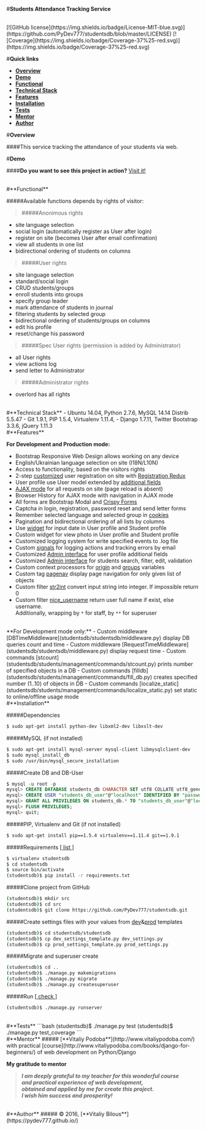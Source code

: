 #**Students Attendance Tracking Service**

<br>
[![GitHub license](https://img.shields.io/badge/License-MIT-blue.svg)](https://github.com/PyDev777/studentsdb/blob/master/LICENSE)
[![Coverage](https://img.shields.io/badge/Coverage-37%25-red.svg)](https://img.shields.io/badge/Coverage-37%25-red.svg)


#**Quick links**
- [**Overview**](#overview)
- [**Demo**](#demo)
- [**Functional**](#functional)
- [**Technical Stack**](#technical-stack)
- [**Features**](#features)
- [**Installation**](#installation)
- [**Tests**](#tests)
- [**Mentor**](#mentor)
- [**Author**](#author)


#**Overview**

####This service tracking the attendance of your students via web.


#**Demo**

####**Do you want to see this project in action?** [Visit it!](http://104.236.69.146/)

<br>
#**Functional**

#####Available functions depends by rights of visitor:

>#####Anonimous rights
- site language selection
- social login (automatically register as User after login)
- register on site (becomes User after email confirmation)
- view all students in one list
- bidirectional ordering of students on columns

>#####User rights
- site language selection
- standard/social login
- CRUD students/groups
- enroll students into groups
- specify group leader
- mark attendance of students in journal
- filtering students by selected group
- bidirectional ordering of students/groups on columns
- edit his profile
- reset/change his password

>#####Spec User rights (permission is added by Administrator)
- all User rights
- view actions log
- send letter to Administrator

>#####Administrator rights
- overlord has all rights


<br>
#**Technical Stack**
- Ubuntu 14.04, Python 2.7.6, MySQL 14.14 Distrib 5.5.47
- Git 1.9.1, PIP 1.5.4, Virtualenv 1.11.4, 
- Django 1.7.11, Twitter Bootstrap 3.3.6, jQuery 1.11.3

<br>
#**Features**

**For Development and Production mode:**
- Bootstrap Responsive Web Design allows working on any device
- English/Ukrainian language selection on site (I18N/L10N)
- Access to functionality, based on the visitors rights
- 2-step [customized](studentsdb/stud_auth/views.py) user registration on site with [Registration Redux](http://django-registration-redux.readthedocs.io/en/latest/)
- User profile use User model extended by [additional fields](studentsdb/stud_auth/models.py)
- [AJAX mode](studentsdb/students/static/js/main.js) for all requests on site (page reload is absent)
- Browser History for AJAX mode with navigation in AJAX mode
- All forms are Bootstrap Modal and [Crispy Forms](http://django-crispy-forms.readthedocs.io/en/latest/)
- Captcha in login, registration, password reset and send letter forms
- Remember selected language and selected group in [cookies](https://plugins.jquery.com/cookie/)
- Pagination and bidirectional ordering of all lists by columns
- Use [widget](http://eonasdan.github.io/bootstrap-datetimepicker/) for input date in User profile and Student profile
- Custom widget for view photo in User profile and Student profile
- Customized logging system for write specified events to .log file
- Custom [signals](studentsdb/students/signals.py) for logging actions and tracking errors by email
- Customized [Admin interface](studentsdb/stud_auth/admin.py) for user profile additional fields
- Customized [Admin interface](studentsdb/students/admin.py) for students search, filter, edit, validation
- Custom context processors for [origin](studentsdb/studentsdb/context_processors.py) and [groups](studentsdb/students/context_processors.py) variables
- Custom tag [pagenav](studentsdb/students/templatetags/pagenav.py) display page navigation for only given list of objects
- Custom filter [str2int](studentsdb/students/templatetags/str2int.py) convert input string into integer. If impossible return 0
- Custom filter [nice_username](studentsdb/students/templatetags/nice_username.py) return user full name if exist, else username.  
Additionally, wrapping by `*` for staff, by `**` for superuser

<br>
**For Development mode only:**
- Custom middleware [DBTimeMiddleware](studentsdb/studentsdb/middleware.py) display DB queries count and time
- Custom middleware [RequestTimeMiddleware](studentsdb/studentsdb/middleware.py) display request time
- Custom commands [stcount](studentsdb/students/management/commands/stcount.py) prints number of specified objects in a DB
- Custom commands [filldb](studentsdb/students/management/commands/fill_db.py) creates specified number (1..10) of objects in DB
- Custom commands [localize_static](studentsdb/students/management/commands/localize_static.py) set static to online/offline usage mode


<br>
#**Installation**

#####Dependencies
```bash
$ sudo apt-get install python-dev libxml2-dev libxslt-dev
```

#####MySQL (if not installed)
```bash
$ sudo apt-get install mysql-server mysql-client libmysqlclient-dev
$ sudo mysql_install_db
$ sudo /usr/bin/mysql_secure_installation
```

#####Create DB and DB-User
```sql
$ mysql -u root -p
mysql> CREATE DATABASE students_db CHARACTER SET utf8 COLLATE utf8_general_ci;
mysql> CREATE USER "students_db_user"@"localhost" IDENTIFIED BY "password";
mysql> GRANT ALL PRIVILEGES ON students_db.* TO "students_db_user"@"localhost";
mysql> FLUSH PRIVILEGES;
mysql> quit;
```

#####PIP, Virtualenv and Git (if not installed)
```bash
$ sudo apt-get install pip==1.5.4 virtualenv==1.11.4 git==1.9.1
```

#####Requirements [[ list ](https://github.com/PyDev777/studentsdb/blob/master/requirements.txt)]
```bash
$ virtualenv studentsdb
$ cd studentsdb
$ source bin/activate
(studentsdb)$ pip install -r requirements.txt
```

#####Clone project from GitHub
```bash
(studentsdb)$ mkdir src
(studentsdb)$ cd src
(studentsdb)$ git clone https://github.com/PyDev777/studentsdb.git
```

#####Create settings files with your values from [dev](studentsdb/studentsdb/dev_settings_template.py)&[prod](studentsdb/studentsdb/prod_settings_template.py) templates
```bash
(studentsdb)$ cd studentsdb/studentsdb
(studentsdb)$ cp dev_settings_template.py dev_settings.py
(studentsdb)$ cp prod_settings_template.py prod_settings.py
```

#####Migrate and superuser create
```bash
(studentsdb)$ cd ..
(studentsdb)$ ./manage.py makemigrations
(studentsdb)$ ./manage.py migrate
(studentsdb)$ ./manage.py createsuperuser
```

#####Run [[ check ](http://localhost:8000/)]
```bash
(studentsdb)$ ./manage.py runserver
```

<br>
#**Tests**
```bash
(studentsdb)$ ./manage.py test
(studentsdb)$ ./manage.py test_coverage
```

<br>
#**Mentor**
##### [**Vitaliy Podoba**](http://www.vitaliypodoba.com/) with practical [course](http://www.vitaliypodoba.com/books/django-for-beginners/) of web development on Python/Django

**My gratitude to mentor**
> ***I am deeply grateful to my teacher for this wonderful course  
and practical experience of web development,  
obtained and applied by me for create this project.  
I wish him success and prosperity!***

<br>
#**Author**
##### &copy; 2016, [**Vitaliy Bilous**](https://pydev777.github.io/)
